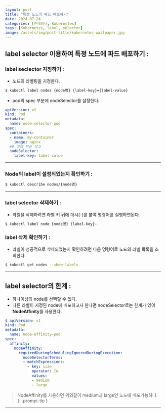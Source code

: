 ```yaml
---
layout: post
title: "특정 노드의 파드 배포하기"
date: 2024-07-24
categories: [컨테이너, Kubernetes]
tags: [Kubernetes, label, selector]
image: /assets/img/post-title/kubernetes-wallpaper.jpg
---
```


## label selector 이용하여 특정 노드에 파드 배포하기 :
### label seclector 지정하기 :
- 노드의 라벨링을 지정한다.

```bash
$ kubectl label nodes {node명} {label-key}={label-value}
```

- pod의 spec 부분에 nodeSelector를 설정한다.

```yaml
apiVersion: v1
kind: Pod
metadata:
  name: node-selector-pod
spec:
  containers:
  - name: my-container
    image: nginx
  ## 아래 부분 참고
  nodeSelector:
    label-key: label-value
```

* * *

### Node의 label이 설정되었는지 확인하기 :
```bash
$ kubectl describe nodes/{node명}
```

* * *

### label selector 삭제하기 :
- 라벨을 삭제하려면 라벨 키 뒤에 대시(-)를 붙여 명령어를 실행하면된다.

```bash
$ kubectl label node {node명} {label-key}-
```

### label 삭제 확인하기 :
- 라벨이 성공적으로 삭제되었는지 확인하려면 다음 명령어로 노드의 라벨 목록을 조회한다.

```bash
$ kubectl get nodes --show-labels
```

* * *

## label selector의 한계 :
- 하나이상의 node를 선택할 수 없다.
- 다른 라벨이 지정된 node에 배포하고자 한다면 nodeSelector로는 한계가 있어 **NodeAffinity**를 사용한다.

```yaml
$ apiVersion: v1
kind: Pod
metadata:
  name: node-affinity-pod
spec:
  affinity:
    nodeAffinity:
      requiredDuringSchedulingIgnoredDuringExecution:
        nodeSelectorTerms:
        - matchExpressions:
          - key: size
            operator: In
            values:
            - medium
            - large
```

> NodeAffinity를 사용하면 위와같이 medium과 large인 노드에 배포가능하다.
{: .prompt-tip }

* * *